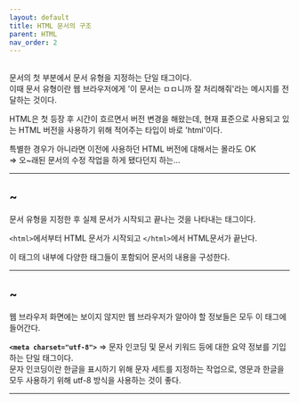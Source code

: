 ```yaml
---
layout: default
title: HTML 문서의 구조
parent: HTML
nav_order: 2
---
```


## <!DOCTYPE html>  
문서의 첫 부분에서 문서 유형을 지정하는 단일 태그이다.  
이때 문서 유형이란 웹 브라우저에게 '이 문서는 ㅁㅁ니까 잘 처리해줘'라는 메시지를 전달하는 것이다.  

HTML은 첫 등장 후 시간이 흐르면서 버전 변경을 해왔는데, 현재 표준으로 사용되고 있는 HTML 버전을 사용하기 위해 적어주는 타입이 바로 'html'이다.  

특별한 경우가 아니라면 이전에 사용하던 HTML 버전에 대해서는 몰라도 OK  
=> 오~래된 문서의 수정 작업을 하게 됐다던지 하는…  

<hr>  

## <html>~</html>  
문서 유형을 지정한 후 실제 문서가 시작되고 끝나는 것을 나타내는 태그이다.  

`<html>`에서부터 HTML 문서가 시작되고 `</html>`에서 HTML문서가 끝난다.  

이 태그의 내부에 다양한 태그들이 포함되어 문서의 내용을 구성한다.  

<hr>  

## <head>~</head>  
웹 브라우저 화면에는 보이지 않지만 웹 브라우저가 알아야 할 정보들은 모두 이 태그에 들어간다.  

**`<meta charset="utf-8">`**
=> 문자 인코딩 및 문서 키워드 등에 대한 요약 정보를 기입하는 단일 태그이다.  
문자 인코딩이란 한글을 표시하기 위해 문자 세트를 지정하는 작업으로, 영문과 한글을 모두 사용하기 위해 utf-8 방식을 사용하는 것이 좋다.  

<hr>  

## <title>~<title>  
=>문서의 제목을 나타낸다. 콘텐츠는 브라우저 탭에 표시된다.  

<hr>  

## <body>~</body>  
실제 브라우저 화면에 표시될 내용을 입력하는 태그이다.  
여기에는 다음과 같은 유형의 태그들이 포함될 수 있다.  
	- 텍스트를 표시하는 태그  
	- 이미지를 표시하는 태그  
	- 각종 사용자 인터페이스(버튼, 입력란, 드롭다운 메뉴 등)를 나타내는 태그  

=>기본 문서 구조를 통해 확인했듯, 태그 안에 태그를 포함하는 방식으로 콘텐츠를 다양하게 구성할 수 있습니다.  

<hr>  

**실습**  
```java
<!DOCTYPE html> <!-- 이 문서는 html 최신 표준 문법으로 작성된 것이다 -->
<html> <!-- html 문서의 시작과 끝 -->
  <head> <!-- html 문서에 대한 정보 -->
    <meta charset="utf-8">
    <title>라돈탄코딩</title>
  </head> <!-- 들여쓰기는 포함관계를 나타내기 위해 사용 -->
  <body>
    열심히 해봐용!!
  </body>
</html>
```  
![image](https://github.com/jjsok73379/jjsok73379.github.io/assets/114732330/273d6a01-e5c4-408f-9efd-8c13cfa80c17)